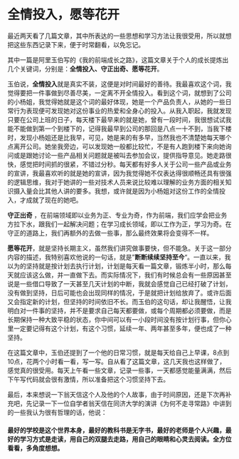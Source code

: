 # 全情投入，愿等花开
最近两天看了几篇文章，其中所表达的一些思想和学习方法让我很受用，所以就想把这些东西记录下来，便于时常翻看，以免忘记。

其中一篇是阿里玉伯写的《我的前端成长之路》，这篇文章关于个人的成长提炼出几个关键词，分别是：**全情投入、守正出奇、愿等花开**。

玉伯说，**全情投入**就是真实不装，这便是对时间最好的善待。我最喜欢这个词，我觉得要把一件事做到尽善尽美，一定离不开全情投入。看到这个词，就想到了公司的小杨姐，我觉得她就是这个词的最好体现，她是一个产品负责人，从她的一些日常行为表现便可发现她对这份事业的热爱和全身心的投入。从我入职起，我就发现只要在公司上班的日子，每天楼下最早来的就是她，曾有一段时间，我很想试试我能不能做到第一个到楼下的，记得我最早到公司的那回是八点一十不到，当我下楼时，发现小杨姐还是比我早，可见，她是来的有多早，当然我也不清楚她每天哪个点离开公司。她坐我旁边，可以发现她一般都比较忙，不是有人跑到楼下来向她询问或是跟她讨论一些产品相关问题就是被叫去参加会议，提供指导意见。她走路很快，感觉把时间抓的很紧，不错过分秒。每天都有好多人关于公司一些产品或业务的宣讲，我最喜欢听的就是她的宣讲，因为我觉得她不仅表达得很顺畅还具有很强的逻辑思维，我对于她讲的一些对技术人员来说比较难以理解的业务方面的相关知识摄入量会比其他人讲的要多。我想，或许就是因为小杨姐对这份工作的全情投入，才成就了现在的她吧。

**守正出奇** ，在前端领域即以业务为正、专业为奇，作为前端，我们应学会把业务方拉下水，跟我们一起解决问题；在学习成长领域，即以工作为正，学习为奇。在守正的道路上，我们再额外的去做一些事，那么最终效果将会变得不一样。

**愿等花开**，就是坚持长期主义，虽然我们讲究做事要快，但不能急。关于这一部分内容的描述，我特别喜欢他说的一句话，就是”**断断续续坚持至今**“。一直以来，我以为的坚持就是按计划去执行计划，计划是每天看一篇文章，锻炼半小时，那么每天就应该这么做，并一直做下去。而实际情况下，我们有时候总会有一些原因甚至说是一些借口导致了一天甚至几天计划的中断，我就会感觉自己已经打破了计划，没有做到坚持，日后可能也会出现同样的情况，于是就把计划给放弃了。或许后面又会指定新的计划，但坚持的时间依旧不长。而玉伯的这句话，却让我醒悟，让我明白对一件事的坚持，并不是要求自己每天都要做，或每个周期都必须要做，而是长期保持一种大致平稳的状态，你中间可以有一小段时间没有按计划行事，但你心里一定要记得有这个计划，有这个习惯，延续一年、两年甚至多年，便也成了一种坚持。

在这篇文章中，玉伯还提到了一个他的日常习惯，就是每天给自己上早课，8点到10点，花两个小时看一看，写一写。自从看了这篇文章，这几天我也这样做了，感觉真的很受用。每天上午看一些文章，记录一些事，一天都感觉能量满满，然后下午写代码就会很有激情，所以准备把这个习惯坚持下去。

最后，本来想说一下翁天信这个人及他的个人故事，由于时间原因，还是下次再补充吧，先记录一下一位自学者翁天信在同济大学的演讲《为何不走寻常路》中讲到的一些我认为很有哲理的话，他说：
#### 最好的学校是这个世界本身，最好的教科书是无字书，最好的老师是个人兴趣，最好的学习方式是走读，用自己的双腿去走路，用自己的眼睛和心灵去阅读。全方位看看，多角度想想。
